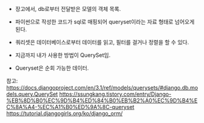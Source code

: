 

- 장고에서, db로부터 전달받은 모델의 객체 목록. 
- 파이썬으로 작성한 코드가 sql로 매핑되어 queryset이라는 자료 형태로 넘어오게 된다.

- 쿼리셋은 데이터베이스로부터 데이터를 읽고, 필터를 걸거나 정렬을 할 수 있다. 

- 지금까지 내가 사용한 방법이 QuerySet임.
 
- Queryset은 순회 가능한 데이터.


참고: 
https://docs.djangoproject.com/en/3.1/ref/models/querysets/#django.db.models.query.QuerySet
https://ssungkang.tistory.com/entry/Django-%EB%8D%B0%EC%9D%B4%ED%84%B0%EB%B2%A0%EC%9D%B4%EC%8A%A4-%EC%A1%B0%ED%9A%8C-queryset
https://tutorial.djangogirls.org/ko/django_orm/
